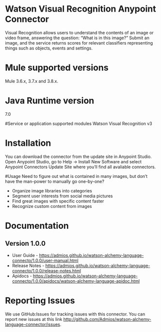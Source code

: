# Watson Visual Recognition Anypoint Connector

Visual Recognition allows users to understand the contents of an image or video frame, answering the question: “What is in this image?” Submit an image, and the service returns scores for relevant classifiers representing things such as objects, events and settings.

# Mule supported versions
Mule 3.6.x, 3.7.x and 3.8.x.

# Java Runtime version
7.0

#Service or application supported modules
Watson Visual Recognition v3

# Installation
You can download the connector from the update site in Anypoint Studio.
Open Anypoint Studio, go to Help → Install New Software and select Anypoint Connectors Update Site where you’ll find all avaliable connectors.

#Usage
Need to figure out what is contained in many images, but don’t have the man-power to manually go one-by-one?

- Organize image libraries into categories
- Segment user interests from social media pictures
- Find great images with specific content faster
- Recognize custom content from images

# Documentation

## Version 1.0.0

- User Guide - https://admios.github.io/watson-alchemy-language-connecto/1.0.0/user-manual.html
- Release Notes - https://admios.github.io/watson-alchemy-language-connecto/1.0.0/release-notes.html
- Apidocs - https://admios.github.io/watson-alchemy-language-connecto/1.0.0/apidocs/watson-alchemy-language-apidoc.html

# Reporting Issues

We use GitHub:Issues for tracking issues with this connector. You can report new issues at this link http://github.com/Admios/watson-alchemy-language-connector/issues.
